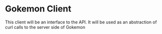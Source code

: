 # Gokemon Client

This client will be an interface to the API. It will be used as an abstraction of curl calls to the server side of Gokemon
